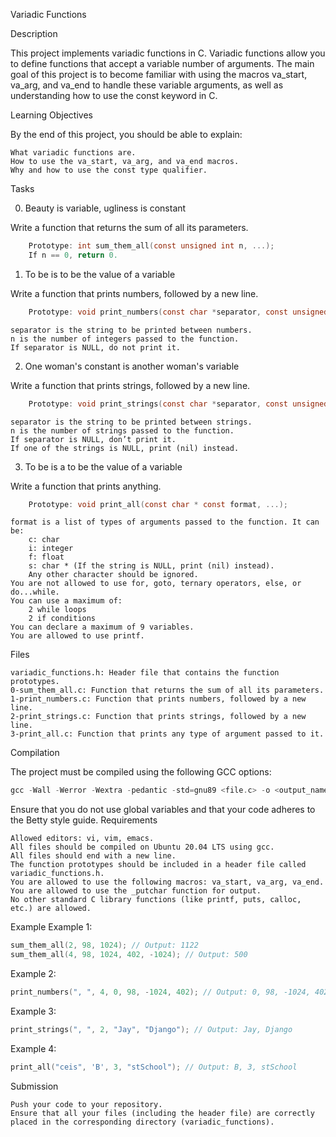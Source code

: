 Variadic Functions

Description

This project implements variadic functions in C. Variadic functions allow you to define functions that accept a variable number of arguments. The main goal of this project is to become familiar with using the macros va_start, va_arg, and va_end to handle these variable arguments, as well as understanding how to use the const keyword in C.

Learning Objectives

By the end of this project, you should be able to explain:

    What variadic functions are.
    How to use the va_start, va_arg, and va_end macros.
    Why and how to use the const type qualifier.

Tasks

0. Beauty is variable, ugliness is constant

Write a function that returns the sum of all its parameters.
```c
    Prototype: int sum_them_all(const unsigned int n, ...);
    If n == 0, return 0.
```

1. To be is to be the value of a variable

Write a function that prints numbers, followed by a new line.
```c
    Prototype: void print_numbers(const char *separator, const unsigned int n, ...);
```
    separator is the string to be printed between numbers.
    n is the number of integers passed to the function.
    If separator is NULL, do not print it.


2. One woman's constant is another woman's variable

Write a function that prints strings, followed by a new line.
```c
    Prototype: void print_strings(const char *separator, const unsigned int n, ...);
```
    separator is the string to be printed between strings.
    n is the number of strings passed to the function.
    If separator is NULL, don’t print it.
    If one of the strings is NULL, print (nil) instead.


3. To be is a to be the value of a variable

Write a function that prints anything.
```c
    Prototype: void print_all(const char * const format, ...);
```
    format is a list of types of arguments passed to the function. It can be:
        c: char
        i: integer
        f: float
        s: char * (If the string is NULL, print (nil) instead).
        Any other character should be ignored.
    You are not allowed to use for, goto, ternary operators, else, or do...while.
    You can use a maximum of:
        2 while loops
        2 if conditions
    You can declare a maximum of 9 variables.
    You are allowed to use printf.

Files

    variadic_functions.h: Header file that contains the function prototypes.
    0-sum_them_all.c: Function that returns the sum of all its parameters.
    1-print_numbers.c: Function that prints numbers, followed by a new line.
    2-print_strings.c: Function that prints strings, followed by a new line.
    3-print_all.c: Function that prints any type of argument passed to it.

Compilation

The project must be compiled using the following GCC options:
```c
gcc -Wall -Werror -Wextra -pedantic -std=gnu89 <file.c> -o <output_name>
```
Ensure that you do not use global variables and that your code adheres to the Betty style guide.
Requirements

    Allowed editors: vi, vim, emacs.
    All files should be compiled on Ubuntu 20.04 LTS using gcc.
    All files should end with a new line.
    The function prototypes should be included in a header file called variadic_functions.h.
    You are allowed to use the following macros: va_start, va_arg, va_end.
    You are allowed to use the _putchar function for output.
    No other standard C library functions (like printf, puts, calloc, etc.) are allowed.

Example
Example 1:
```c
sum_them_all(2, 98, 1024); // Output: 1122
sum_them_all(4, 98, 1024, 402, -1024); // Output: 500
```
Example 2:
```c
print_numbers(", ", 4, 0, 98, -1024, 402); // Output: 0, 98, -1024, 402
```
Example 3:
```c
print_strings(", ", 2, "Jay", "Django"); // Output: Jay, Django
```
Example 4:
```c
print_all("ceis", 'B', 3, "stSchool"); // Output: B, 3, stSchool
```
Submission

    Push your code to your repository.
    Ensure that all your files (including the header file) are correctly placed in the corresponding directory (variadic_functions).